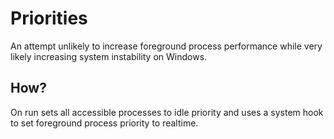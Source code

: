 # Priorities

An attempt unlikely to increase foreground process performance while very likely increasing system instability on Windows.

## How?

On run sets all accessible processes to idle priority and uses a system hook to set foreground process priority to realtime.